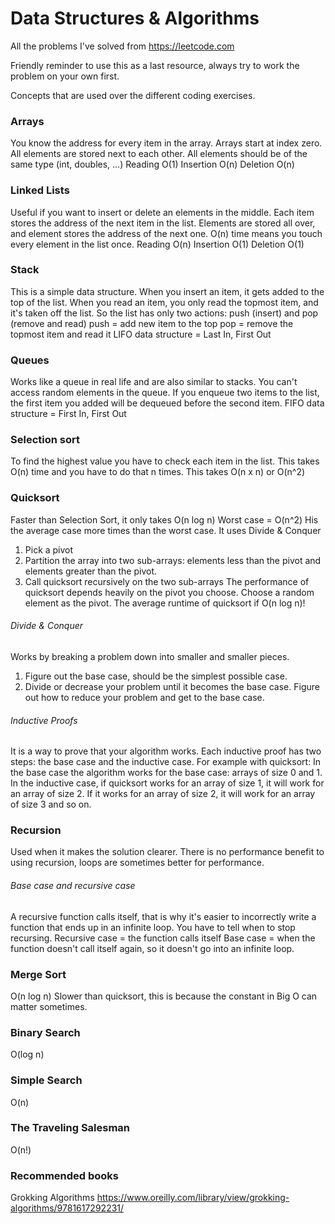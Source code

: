 # Data Structures & Algorithms
All the problems I've solved from https://leetcode.com

Friendly reminder to use this as a last resource, always try to work the problem on your own first.

Concepts that are used over the different coding exercises.

### Arrays

You know the address for every item in the array. 
Arrays start at index zero.
All elements are stored next to each other.
All elements should be of the same type (int, doubles, ...)
Reading O(1)
Insertion O(n)
Deletion O(n)

### Linked Lists

Useful if you want to insert or delete an elements in the middle.
Each item stores the address of the next item in the list.
Elements are stored all over, and element stores the address of the next one.
O(n) time means you touch every element in the list once.
Reading O(n)
Insertion O(1)
Deletion O(1)

### Stack

This is a simple data structure. When you insert an item, it gets added to the top of the list. When you read an item, you only read the topmost item, and it's taken off the list. So the list has only two actions: push (insert) and pop (remove and read)
push = add new item to the top
pop = remove the topmost item and read it
LIFO data structure = Last In, First Out

### Queues

Works like a queue in real life and are also similar to stacks. 
You can't access random elements in the queue. 
If you enqueue two items to the list, the first item you added will be dequeued before the second item.
FIFO data structure = First In, First Out

### Selection sort

To find the highest value you have to check each item in the list. This takes O(n) time and you have to do that n times.
This takes O(n x n) or O(n^2)

### Quicksort

Faster than Selection Sort, it only takes O(n log n)
Worst case = O(n^2)
His the average case more times than the worst case.
It uses Divide & Conquer
1. Pick a pivot
2. Partition the array into two sub-arrays: elements less than the pivot and elements greater than the pivot.
3. Call quicksort recursively on the two sub-arrays
The performance of quicksort depends heavily on the pivot you choose.
Choose a random element as the pivot. The average runtime of quicksort if O(n log n)!

###### Divide & Conquer

Works by breaking a problem down into smaller and smaller pieces.
1. Figure out the base case, should be the simplest possible case.
2. Divide or decrease your problem until it becomes the base case. Figure out how to reduce your problem and get to the base case.

###### Inductive Proofs

It is a way to prove that your algorithm works. Each inductive proof has two steps: the base case and the inductive case. 
For example with quicksort:
In the base case the algorithm works for the base case: arrays of size 0 and 1.
In the inductive case, if quicksort works for an array of size 1, it will work for an array of size 2.
If it works for an array of size 2, it will work for an array of size 3 and so on.

### Recursion

Used when it makes the solution clearer. There is no performance benefit to using recursion, loops are sometimes better for performance.
###### Base case and recursive case
A recursive function calls itself, that is why it's easier to incorrectly write a function that ends up in an infinite loop. You have to tell when to stop recursing.
Recursive case = the function calls itself
Base case = when the function doesn't call itself again, so it doesn't go into an infinite loop.

### Merge Sort

O(n log n)
Slower than quicksort, this is because the constant in Big O can matter sometimes.


### Binary Search

O(log n)

### Simple Search

O(n)

### The Traveling Salesman

O(n!)

### Recommended books

Grokking Algorithms
https://www.oreilly.com/library/view/grokking-algorithms/9781617292231/
